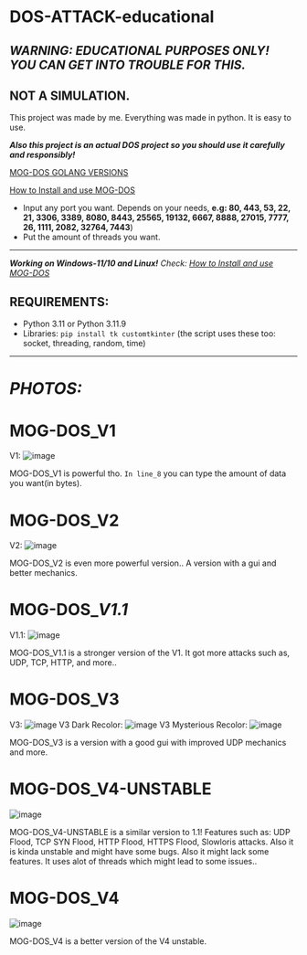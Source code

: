 # DOS-ATTACK-educational

## _WARNING: EDUCATIONAL PURPOSES ONLY! YOU CAN GET INTO TROUBLE FOR THIS._

## NOT A SIMULATION.

This project was made by me. Everything was made in python. It is easy to use.

_**Also this project is an actual DOS project so you should use it carefully and responsibly!**_


[MOG-DOS GOLANG VERSIONS](https://github.com/MOG-Developing/DOS-ATTACK-educational/blob/main/README-GO.md)

[How to Install and use MOG-DOS](https://github.com/MOG-Developing/DOS-ATTACK-educational/blob/main/HowToInstall.md)

- Input any port you want. Depends on your needs, **e.g: 80, 443, 53, 22, 21, 3306, 3389, 8080, 8443, 25565, 19132, 6667, 8888, 27015, 7777, 26, 1111, 2082, 32764, 7443**) 
- Put the amount of threads you want.

---

**_Working on Windows-11/10 and Linux!_** *Check: [How to Install and use MOG-DOS](https://github.com/MOG-Developing/DOS-ATTACK-educational/blob/main/HowToInstall.md)*

## REQUIREMENTS:
- Python 3.11 or Python 3.11.9
- Libraries: ``pip install tk customtkinter`` (the script uses these too: socket, threading, random, time)

---

# _PHOTOS:_

# MOG-DOS_V1

V1: ![image](https://github.com/user-attachments/assets/c97cba96-0175-49bb-99d9-003b8818a502)

MOG-DOS_V1 is powerful tho. ``In line_8`` you can type the amount of data you want(in bytes).

# MOG-DOS_V2

V2: ![image](https://github.com/user-attachments/assets/4d494335-d65d-4e3f-9eca-57d46a5f6973)


MOG-DOS_V2 is even more powerful version.. A version with a gui and better mechanics.

# MOG-DOS_*V1.1*

V1.1: ![image](https://github.com/user-attachments/assets/d2e98c69-77f0-490a-80ae-4fddeb903eee)

MOG-DOS_V1.1 is a stronger version of the V1. It got more attacks such as, UDP, TCP, HTTP, and more..

# MOG-DOS_V3

V3: ![image](https://github.com/user-attachments/assets/ea7eb465-adfa-4bc9-812a-9c31e3d27fa2)
V3 Dark Recolor:  ![image](https://github.com/user-attachments/assets/b1316a36-20aa-4933-a8ad-608b5a9f61e4)
V3 Mysterious Recolor:  ![image](https://github.com/user-attachments/assets/7ddddbb6-f2a4-4329-945c-c75dd90badb2)

MOG-DOS_V3 is a version with a good gui with improved UDP mechanics and more.

# MOG-DOS_V4-UNSTABLE

![image](https://github.com/user-attachments/assets/8f1f77e1-c777-4d7c-9f7e-5a270f4dd947)

MOG-DOS_V4-UNSTABLE is a similar version to 1.1! Features such as: UDP Flood, TCP SYN Flood, HTTP Flood, HTTPS Flood, Slowloris attacks. Also it is kinda unstable and might have some bugs. Also it might lack some features. It uses alot of threads which might lead to some issues..

# MOG-DOS_V4

![image](https://github.com/user-attachments/assets/82d5548a-1878-4a9d-a759-459eb35da97c)

MOG-DOS_V4 is a better version of the V4 unstable. 
